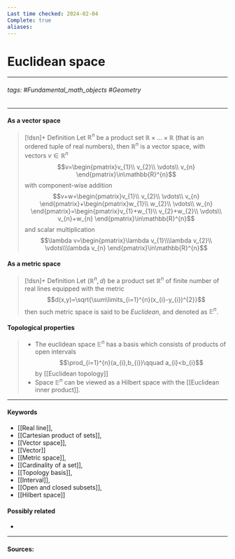 ```yaml
---
Last time checked: 2024-02-04
Complete: true
aliases:
---
```

# Euclidean space
***
###### tags: #Fundamental_math_objects #Geometry  
***
#### As a vector space
>[!dsn]+ Definition
>Let $\mathbb{R}^{n}$ be a product set $\mathbb{R}\times\dots\times\mathbb{R}$ (that is an ordered tuple of real numbers), then $\mathbb{R}^{n}$ is a vector space, with vectors $v\in\mathbb{R}^{n}$
>$$v=\begin{pmatrix}v_{1}\\ v_{2}\\ \vdots\\ v_{n} \end{pmatrix}\in\mathbb{R}^{n}$$
>with component-wise addition 
>$$v+w=\begin{pmatrix}v_{1}\\ v_{2}\\ \vdots\\ v_{n} \end{pmatrix}+\begin{pmatrix}w_{1}\\ w_{2}\\ \vdots\\ w_{n} \end{pmatrix}=\begin{pmatrix}v_{1}+w_{1}\\ v_{2}+w_{2}\\ \vdots\\ v_{n}+w_{n} \end{pmatrix}\in\mathbb{R}^{n}$$
>and scalar multiplication
>$$\lambda v=\begin{pmatrix}\lambda v_{1}\\\lambda  v_{2}\\ \vdots\\\lambda  v_{n} \end{pmatrix}\in\mathbb{R}^{n}$$

#### As a metric space
>[!dsn]+ Definition
>Let $(\mathbb{R}^{n},d)$ be a product set $\mathbb{R}^{n}$ of finite number of real lines equipped with the metric
>$$d(x,y)=\sqrt{\sum\limits_{i=1}^{n}(x_{i}-y_{i})^{2}}$$
>then such metric space is said to be *Euclidean*, and denoted as $\mathbb{E}^{n}$.

#### Topological properties
>- The euclidean space $\mathbb{E}^{n}$ has a basis which consists of products of open intervals 
>  $$\prod_{i=1}^{n}(a_{i},b_{i})\qquad a_{i}<b_{i}$$
>  by [[Euclidean topology]]
>- Space $\mathbb{E}^{n}$ can be viewed as a Hilbert space with the [[Euclidean inner product]].

***
#### Keywords
- [[Real line]],
- [[Cartesian product of sets]],
- [[Vector space]],
- [[Vector]]
- [[Metric space]],
- [[Cardinality of a set]],
- [[Topology basis]],
- [[Interval]],
- [[Open and closed subsets]],
- [[Hilbert space]]
#### Possibly related
- 
***
#### Sources: 